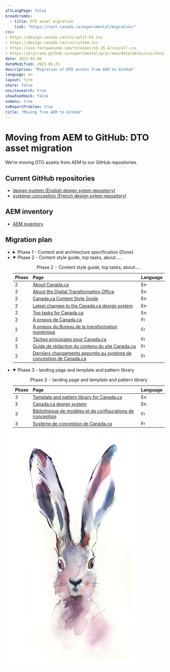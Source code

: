 ```yaml
---
altLangPage: false
breadcrumbs:
  - title: DTO asset migration
    link: "https://test.canada.ca/experimental/migration/"
css:
- https://design.canada.ca/css/split-h1.css
- https://design.canada.ca/css/custom.css
- https://use.fontawesome.com/releases/v5.15.4/css/all.css
- https://prycrane.github.io/experimental/prycrane/datatables/css/datatables-fun.css
date: 2023-03-08
dateModified: 2023-05-25
description: "Migration of DTO assets from AEM to GitHub"
language: en
layout: form
share: false
nositesearch: true
showFeedback: false
nomenu: true
noReportProblem: true
title: "Moving from AEM to GitHub"
---
```

<div class="row">
  <div class="col-md-8">
    <h1 property="name" id="wb-cont" dir="ltr"><span class="stacked"><span>Moving from AEM to GitHub</span>: <span>DTO asset migration</span></span></h1>
    <p>We're moving DTO assets from AEM to our GitHub repositories.</p>
    <h2 class="h3 mrgn-tp-lg">Current GitHub repositories</h2>
    <ul class="fa-ul">
      <li><span class="fa-li"><span class="fas fa-code-branch"></span></span><a href="https://github.com/canada-ca/design-system">design-system (English design sytem repository)</a></li>
      <li><span class="fa-li"><span class="fas fa-code-branch"></span></span><a href="https://github.com/canada-ca/systeme-conception">systeme-conception (French design sytem repository)</a></li>
    </ul>
    <h2 class="h3 mrgn-tp-lg">AEM inventory</h2>
    <ul class="fa-ul">
      <li><span class="fa-li"><span class="fab fa-google-drive"></span></span><a href="https://docs.google.com/spreadsheets/d/1xbBwK4ximVygzuqV0Ie-cbQjEDvyVQLfZExcbLsupkw">AEM inventory</a></li>
    </ul>
    <h2 class="h3 mrgn-tp-lg">Migration plan</h2>
    <ul class="list-unstyled">
      <li>
        <details>
          <summary class="bg-success">Phase 1 - Content and architecture specification (Done)</summary>
          <section class="panel panel-default mrgn-tp-lg mrgn-bttm-lg">
            <table class="table small table-striped table-bordered table-responsive">
              <caption class="wb-inv">
              Phase 1 - Content and architecture Specification
              </caption>
              <thead>
                <tr>
                  <th class="text-center col-md-1">Phase</th>
                  <th class="col-md-9">Page</th>
                  <th class="text-center col-md-2">Language</th>
                </tr>
              </thead>
              <tbody>
                <tr>
                  <td class="text-center">1</td>
                  <td><a href="https://www.canada.ca/en/treasury-board-secretariat/services/government-communications/canada-content-information-architecture-specification.html">Canada.ca Content and Information Architecture Specification</a></td>
                  <td class="text-center">En</td>
                </tr>
                <tr>
                  <td class="text-center">1</td>
                  <td><a href="https://www.canada.ca/en/treasury-board-secretariat/services/government-communications/canada-content-information-architecture-specification/usage-canadaca-design.html">Who has to use the Canada.ca design system</a></td>
                  <td class="text-center">En</td>
                </tr>
                <tr>
                  <td class="text-center">1</td>
                  <td><a href="https://www.canada.ca/en/treasury-board-secretariat/services/government-communications/canada-content-information-architecture-specification/mandatory-elements.html">Mandatory elements of the Canada.ca design system</a></td>
                  <td class="text-center">En</td>
                </tr>
                <tr>
                  <td class="text-center">1</td>
                  <td><a href="https://www.canada.ca/en/treasury-board-secretariat/services/government-communications/canada-content-information-architecture-specification/organizing-content.html">Organizing content on Canada.ca</a></td>
                  <td class="text-center">En</td>
                </tr>
                <tr>
                  <td class="text-center">1</td>
                  <td><a href="https://www.canada.ca/en/treasury-board-secretariat/services/government-communications/canada-content-information-architecture-specification/templates.html">Designing content on Canada.ca</a></td>
                  <td class="text-center">En</td>
                </tr>
                <tr>
                  <td class="text-center">1</td>
                  <td><a href="https://www.canada.ca/fr/secretariat-conseil-tresor/services/communications-gouvernementales/specifications-contenu-architecture-information-canada.html">Spécifications du contenu et de l’architecture de l'information pour Canada.ca</a></td>
                  <td class="text-center">Fr</td>
                </tr>
                <tr>
                  <td class="text-center">1</td>
                  <td><a href="https://www.canada.ca/fr/secretariat-conseil-tresor/services/communications-gouvernementales/specifications-contenu-architecture-information-canada/utilisation-concept-canadaca.html">Canada.ca : Qui doit utiliser le sysème de conception de Canada.ca</a></td>
                  <td class="text-center">Fr</td>
                </tr>
                <tr>
                  <td class="text-center">1</td>
                  <td><a href="https://www.canada.ca/fr/secretariat-conseil-tresor/services/communications-gouvernementales/specifications-contenu-architecture-information-canada/elements-obligatoires.html">Canada.ca : Éléments obligatoires du système de conception de Canada.ca</a></td>
                  <td class="text-center">Fr</td>
                </tr>
                <tr>
                  <td class="text-center">1</td>
                  <td><a href="https://www.canada.ca/fr/secretariat-conseil-tresor/services/communications-gouvernementales/specifications-contenu-architecture-information-canada/organiser-contenu.html">Canada.ca : Organiser le contenu dans Canada.ca</a></td>
                  <td class="text-center">Fr</td>
                </tr>
                <tr>
                  <td class="text-center">1</td>
                  <td><a href="https://www.canada.ca/fr/secretariat-conseil-tresor/services/communications-gouvernementales/specifications-contenu-architecture-information-canada/modeles.html">Canada.ca : Concevoir le contenu pour Canada.ca</a></td>
                  <td class="text-center">Fr</td>
                </tr>
              </tbody>
            </table>
            <footer class="panel-footer small">
              <h4 class="h5 mrgn-tp-lg">AEM redirects - file for AEM (Phase 1)</h4>
              <ul class="fa-ul">
                <li><span class="fa-li"><span class="fas fa-directions"></span></span><a href="https://docs.google.com/spreadsheets/d/1DL6_TF12ddaT2dzX-Zvulp8G-nviOxkP40h0fNzL14g/edit#gid=0">AEM redirects - Architecture Specification</a></li>
                <li>\Principle Publisher Reference #20230518-101635-000-A</li>
              </ul>
              <h4 class="h5 mrgn-tp-lg">English (Phase 1)</h4>
              <ul class="fa-ul">
                <li><span class="fa-li"><span class="fas fa-code-branch"></span></span><a href="https://github.com/canada-ca/design-system/pull/200">Pull request #200: Content and Information Architecture Specification</a></li>
                <li><span class="fa-li"><span class="fas fas fa-code"></span></span><a href="https://deploy-preview-200--design-system-canada-ca.netlify.app/architecture/canada-content-information-architecture-specification.html">Preview: Canada.ca Content and Information Architecture Specification</a></li>
              </ul>
              <h4 class="h5 mrgn-tp-lg">French (Phase 1)</h4>
              <ul class="fa-ul">
                <li><span class="fa-li"><span class="fas fa-code-branch"></span></span><a href="https://github.com/canada-ca/systeme-conception/pull/126">Pull request #126: Migration specifications du contenu</a></li>
                <li><span class="fa-li"><span class="fas fas fa-code"></span></span><a href="https://deploy-preview-126--systeme-conception-canada-ca.netlify.app/architecture/specifications-contenu-architecture-information-canada.html">Preview: Spécifications du contenu et de l’architecture de l'information pour Canada.ca</a></li>
              </ul>
            </footer>
          </section>
        </details>
      </li>
      <li>
        <details open="open">
          <summary>Phase 2 - Content style guide, top tasks, about.....</summary>
          <section class="panel panel-default mrgn-tp-lg">
            <table class="table small table-striped table-bordered table-responsive">
              <caption class="wb-inv">
              Phase 2 - Content style guide, top tasks, about.....
              </caption>
              <thead>
                <tr>
                  <th class="text-center col-md-1">Phase</th>
                  <th class="col-md-9">Page</th>
                  <th class="text-center col-md-2">Language</th>
                </tr>
              </thead>
              <tbody>
                <tr>
                  <td class="text-center">2</td>
                  <td><a href="https://www.canada.ca/en/government/about.html">About Canada.ca</a></td>
                  <td class="text-center">En</td>
                </tr>
                <tr>
                  <td class="text-center">2</td>
                  <td><a href="https://www.canada.ca/en/government/about/about-digital-transformation-office.html">About the Digital Transformation Office</a></td>
                  <td class="text-center">En</td>
                </tr>
                <tr>
                  <td class="text-center">2</td>
                  <td><a href="https://www.canada.ca/en/treasury-board-secretariat/services/government-communications/canada-content-style-guide.html">Canada.ca Content Style Guide</a></td>
                  <td class="text-center">En</td>
                </tr>
                <tr>
                  <td class="text-center">2</td>
                  <td><a href="https://www.canada.ca/en/government/about/design-system/latest-changes.html">Latest changes to the Canada.ca design system</a></td>
                  <td class="text-center">En</td>
                </tr>
                <tr>
                  <td class="text-center">2</td>
                  <td><a href="https://www.canada.ca/en/government/about/top-tasks-for-canada-ca.html">Top tasks for Canada.ca</a></td>
                  <td class="text-center">En</td>
                </tr>
                <tr>
                  <td class="text-center">2</td>
                  <td><a href="https://www.canada.ca/fr/gouvernement/a-propos.html">À propos de Canada.ca</a></td>
                  <td class="text-center">Fr</td>
                </tr>
                <tr>
                  <td class="text-center">2</td>
                  <td><a href="https://www.canada.ca/fr/gouvernement/a-propos/a-propos-bureau-transformation-numerique.html">À propos du Bureau de la transformation numérique</a></td>
                  <td class="text-center">Fr</td>
                </tr>
                <tr>
                  <td class="text-center">2</td>
                  <td><a href="https://www.canada.ca/fr/gouvernement/a-propos/taches-principales-pour-canada-ca.html">Tâches principales pour Canada.ca</a></td>
                  <td class="text-center">Fr</td>
                </tr>
                <tr>
                  <td class="text-center">2</td>
                  <td><a href="https://www.canada.ca/fr/secretariat-conseil-tresor/services/communications-gouvernementales/guide-redaction-contenu-canada.html">Guide de rédaction du contenu du site Canada.ca</a></td>
                  <td class="text-center">Fr</td>
                </tr>
                <tr>
                  <td class="text-center">2</td>
                  <td><a href="https://www.canada.ca/fr/gouvernement/a-propos/systeme-conception/derniers-changements.html">Derniers changements apportés au système de conception de Canada.ca</a></td>
                  <td class="text-center">Fr</td>
                </tr>
              </tbody>
            </table>
          </section>
        </details>
      </li>
      <li>
        <details open="open">
          <summary>Phase 3 - landing page and template and pattern library</summary>
          <section class="panel panel-default mrgn-tp-lg">
            <table class="table small table-striped table-bordered table-responsive">
              <caption class="wb-inv">
              Phase 3 - landing page and template and pattern library
              </caption>
              <thead>
                <tr>
                  <th class="text-center col-md-1">Phase</th>
                  <th class="col-md-9">Page</th>
                  <th class="text-center col-md-2">Language</th>
                </tr>
              </thead>
              <tbody>
                <tr>
                  <td class="text-center">3</td>
                  <td><a href="https://www.canada.ca/en/government/about/design-system/pattern-library.html">Template and pattern library for Canada.ca</a></td>
                  <td class="text-center">En</td>
                </tr>
                <tr>
                  <td class="text-center">3</td>
                  <td><a href="https://www.canada.ca/en/government/about/design-system.html">Canada.ca design system</a></td>
                  <td class="text-center">En</td>
                </tr>
                <tr>
                  <td class="text-center">3</td>
                  <td><a href="https://www.canada.ca/fr/gouvernement/a-propos/systeme-conception/bibliotheque-modeles.html">Bibliothèque de modèles et de configurations de conception</a></td>
                  <td class="text-center">Fr</td>
                </tr>
                <tr>
                  <td class="text-center">3</td>
                  <td><a href="https://www.canada.ca/fr/gouvernement/a-propos/systeme-conception.html">Système de conception de Canada.ca</a></td>
                  <td class="text-center">Fr</td>
                </tr>
              </tbody>
            </table>
          </section>
        </details>
      </li>
    </ul>
  </div>
  <div class="col-md-4">
    <div><img src="./images/bunny20.png" alt="" class="img-responsive"></div>
  </div>
</div>
